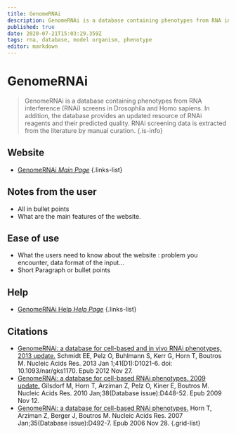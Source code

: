 ```yaml
---
title: GenomeRNAi
description: GenomeRNAi is a database containing phenotypes from RNA interference (RNAi) screens in Drosophila and Homo sapiens.
published: true
date: 2020-07-21T15:03:29.359Z
tags: rna, database, model organism, phenotype
editor: markdown
---
```


# GenomeRNAi

> GenomeRNAi is a database containing phenotypes from RNA interference (RNAi) screens in Drosophila and Homo sapiens. In addition, the database provides an updated resource of RNAi reagents and their predicted quality. RNAi screening data is extracted from the literature by manual curation.
{.is-info}

 

## Website 

- [GenomeRNAi *Main Page*](http://www.genomernai.org/Index)
 {.links-list}


 ## Notes from the user
 
 - All in bullet points
 - What are the main features of the website.

 
 ## Ease of use

- What the users need to know about the website : problem you encounter, data format of the input...
- Short Paragraph or bullet points


## Help

- [GenomeRNAi Help *Help Page*](http://rnai-screening-wiki.dkfz.de/confluence/display/genomernai/Home)
{.links-list}


## Citations

- [GenomeRNAi: a database for cell-based and in vivo RNAi phenotypes, 2013 update.](https://academic.oup.com/nar/article/41/D1/D1021/1066506) Schmidt EE, Pelz O, Buhlmann S, Kerr G, Horn T, Boutros M. Nucleic Acids Res. 2013 Jan 1;41(D1):D1021-6. doi: 10.1093/nar/gks1170. Epub 2012 Nov 27.
- [GenomeRNAi: a database for cell-based RNAi phenotypes. 2009 update.](https://academic.oup.com/nar/article/38/suppl_1/D448/3112172?sid=7eba3e8f-582a-4d5f-ae5c-e7d51265abb8) Gilsdorf M, Horn T, Arziman Z, Pelz O, Kiner E, Boutros M. Nucleic Acids Res. 2010 Jan;38(Database issue):D448-52. Epub 2009 Nov 12.
-	[GenomeRNAi: a database for cell-based RNAi phenotypes.](https://academic.oup.com/nar/article/35/suppl_1/D492/1108196?sid=7eba3e8f-582a-4d5f-ae5c-e7d51265abb8) Horn T, Arziman Z, Berger J, Boutros M. Nucleic Acids Res. 2007 Jan;35(Database issue):D492-7. Epub 2006 Nov 28.
{.grid-list}
